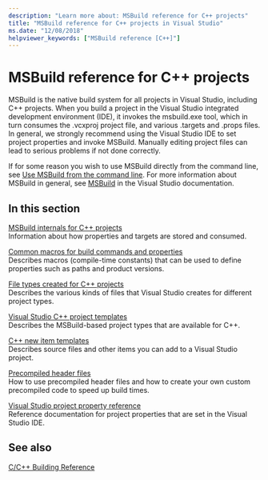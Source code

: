 ```yaml
---
description: "Learn more about: MSBuild reference for C++ projects"
title: "MSBuild reference for C++ projects in Visual Studio"
ms.date: "12/08/2018"
helpviewer_keywords: ["MSBuild reference [C++]"]
---
```

# MSBuild reference for C++ projects

MSBuild is the native build system for all projects in Visual Studio, including C++ projects. When you build a project in the Visual Studio integrated development environment (IDE), it invokes the msbuild.exe tool, which in turn consumes the .vcxproj project file, and various .targets and .props files. In general, we strongly recommend using the Visual Studio IDE to set project properties and invoke MSBuild. Manually editing project files can lead to serious problems if not done correctly.

If for some reason you wish to use MSBuild directly from the command line, see [Use MSBuild from the command line](../msbuild-visual-cpp.md). For more information about MSBuild in general, see [MSBuild](/visualstudio/msbuild/msbuild) in the Visual Studio documentation.

## In this section

[MSBuild internals for C++ projects](msbuild-visual-cpp-overview.md)\
Information about how properties and targets are stored and consumed.

[Common macros for build commands and properties](common-macros-for-build-commands-and-properties.md)\
Describes macros (compile-time constants) that can be used to define properties such as paths and product versions.

[File types created for C++ projects](file-types-created-for-visual-cpp-projects.md)\
Describes the various kinds of files that Visual Studio creates for different project types.

[Visual Studio C++ project templates](visual-cpp-project-types.md)\
Describes the MSBuild-based project types that are available for C++.

[C++ new item templates](using-visual-cpp-add-new-item-templates.md)\
Describes source files and other items you can add to a Visual Studio project.

[Precompiled header files](../creating-precompiled-header-files.md)\
How to use precompiled header files and how to create your own custom precompiled code to speed up build times.

[Visual Studio project property reference](property-pages-visual-cpp.md)\
Reference documentation for project properties that are set in the Visual Studio IDE.

## See also

[C/C++ Building Reference](c-cpp-building-reference.md)
